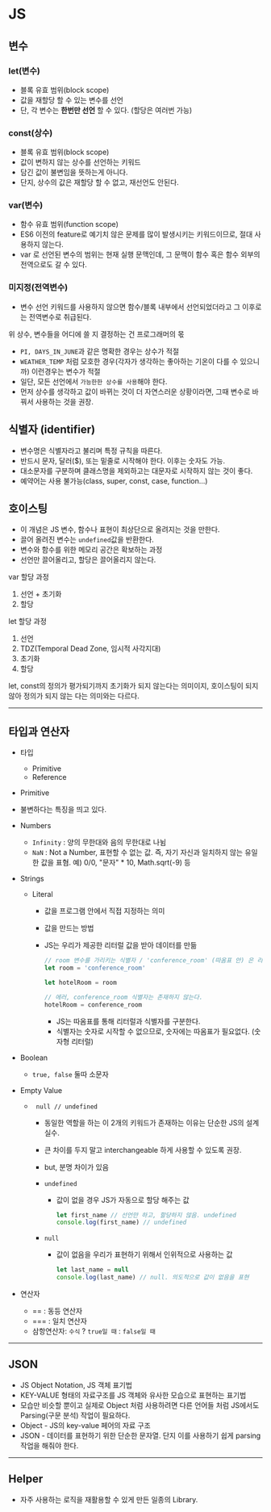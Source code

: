 # JS

## 변수

### let(변수)

- 블록 유효 범위(block scope)
- 값을 재할당 할 수 있는 변수를 선언
- 단, 각 변수는 **한번만 선언** 할 수 있다. (할당은 여러번 가능)


### const(상수)

- 블록 유효 범위(block scope)
- 값이 변하지 않는 상수를 선언하는 키워드
- 담긴 값이 불변임을 뜻하는게 아니다.
- 단지, 상수의 값은 재할당 할 수 없고, 재선언도 안된다.


### var(변수)

- 함수 유효 범위(function scope)
- ES6 이전의 feature로 예기치 않은 문제를 많이 발생시키는 키워드이므로, 절대 사용하지 않는다.
- var 로 선언된 변수의 범위는 현재 실행 문맥인데, 그 문맥이 함수 혹은 함수 외부의 전역으로도 갈 수 있다.

### 미지정(전역변수)

- 변수 선언 키워드를 사용하지 않으면 함수/블록 내부에서 선언되었더라고 그 이후로는 전역변수로 취급된다.

위 상수, 변수들을 어디에 쓸 지 결정하는 건 프로그래머의 몫

- `PI, DAYS_IN_JUNE`과 같은 명확한 경우는 상수가 적절
- `WEATHER_TEMP` 처럼 모호한 경우(각자가 생각하는 좋아하는 기온이 다를 수 있으니까) 이런경우는 변수가 적절
- 일단, 모든 선언에서 `가능한한 상수를 사용`해야 한다.
- 먼저 상수를 생각하고 값이 바뀌는 것이 더 자연스러운 상황이라면, 그때 변수로 바꿔서 사용하는 것을 권장.

## 식별자 (identifier)

- 변수명은 식별자라고 불리며 특정 규칙을 따른다.
- 반드시 문자, 달러($), 또는 밑줄로 시작해야 한다. 이후는 숫자도 가능.
- 대소문자를 구분하며 클래스명을 제외하고는 대문자로 시작하지 않는 것이 좋다.
- 예약어는 사용 불가능(class, super, const, case, function...)

## 호이스팅

- 이 개념은 JS 변수, 함수나 표현이 최상단으로 올려지는 것을 만한다.
- 끌어 올려진 변수는 `undefined`값을 반환한다.
- 변수와 함수를 위한 메모리 공간은 확보하는 과정
- 선언만 끌어올리고, 할당은 끌어올리지 않는다.

var 할당 과정

1. 선언 + 초기화
2. 할당

let 할당 과정

1. 선언
2. TDZ(Temporal Dead Zone, 임시적 사각지대)
3. 초기화
4. 할당

let, const의 정의가 평가되기까지 초기화가 되지 않는다는 의미이지, 호이스팅이 되지 않아 정의가 되지 않는 다는 의미와는 다르다.

------

## 타입과 연산자

- 타입
  - Primitive
  - Reference

- Primitive

- 불변하다는 특징을 띄고 있다.

- Numbers
  - `Infinity` : 양의 무한대와 음의 무한대로 나뉨
  - `NaN` : Not a Number, 표현할 수 없는 값. 즉, 자기 자신과 일치하지 않는 유일한 값을 표혐. 예) 0/0, "문자" * 10, Math.sqrt(-9) 등
  
- Strings

  - Literal

    - 값을 프로그램 안에서 직접 지정하는 의미

    - 값을 만드는 방법

    - JS는 우리가 제공한 리터럴 값을 받아 데이터를 만듦

      ```javascript
      // room 변수를 가리키는 식별자 / 'conference_room' (따옴표 안) 은 리터럴
      let room = 'conference_room'
      
      let hotelRoom = room
      
      // 에러, conference_room 식별자는 존재하지 않는다.
      hotelRoom = conference_room
      ```

      - JS는 따옴표를 통해 리터럴과 식별자를 구분한다.
      - 식별자는 숫자로 시작할 수 없으므로, 숫자에는 따옴표가 필요없다. (숫자형 리터럴)

- Boolean
  
  - `true, false` 둘따 소문자
  
- Empty Value

  - ` null // undefined`

    - 동일한 역할을 하는 이 2개의 키워드가 존재하는 이유는 단순한 JS의 설계 실수.

    - 큰 차이를 두지 말고 interchangeable 하게 사용할 수 있도록 권장.

    - but, 분명 차이가 있음

    - `undefined`

      - 값이 없을 경우 JS가 자동으로 할당 해주는 값

        ```javascript
        let first_name // 선언만 하고, 할당하지 않음. undefined
        console.log(first_name) // undefined
        ```

    - `null`

      - 값이 없음을 우리가 표현하기 위해서 인위적으로 사용하는 값

        ```javascript
        let last_name = null
        console.log(last_name) // null. 의도적으로 값이 없음을 표현
        ```


- 연산자
  - == : 동등 연산자
  - === : 일치 연산자
  - 삼항연산자: `수식` ? `true일 때` : `false일 때`

------

## JSON

- JS Object Notation, JS 객체 표기법
- KEY-VALUE 형태의 자료구조를 JS 객체와 유사한 모습으로 표현하는 표기법
- 모습만 비슷할 뿐이고 실제로 Object 처럼 사용하려면 다른 언어들 처럼 JS에서도 Parsing(구문 분석) 작업이 필요하다.
- Object - JS의 key-value 페어의 자료 구조
- JSON - 데이터를 표현하기 위한 단순한 문자열. 단지 이를 사용하기 쉽게 parsing 작업을 해줘야 한다.

------

## Helper

- 자주 사용하는 로직을 재활용할 수 있게 만든 일종의 Library.

